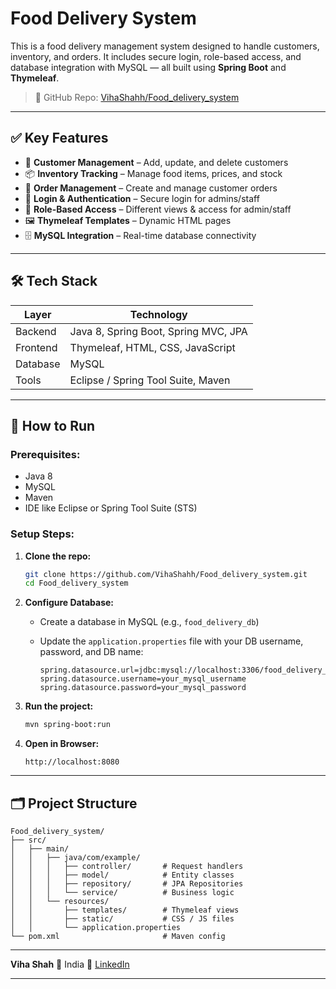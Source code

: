 # Food Delivery System

This is a food delivery management system designed to handle customers, inventory, and orders. It includes secure login, role-based access, and database integration with MySQL — all built using **Spring Boot** and **Thymeleaf**.

> 🔗 GitHub Repo: [VihaShahh/Food\_delivery\_system](https://github.com/VihaShahh/Food_delivery_system)

---

## ✅ Key Features

* 👤 **Customer Management** – Add, update, and delete customers
* 📦 **Inventory Tracking** – Manage food items, prices, and stock
* 🧾 **Order Management** – Create and manage customer orders
* 🔐 **Login & Authentication** – Secure login for admins/staff
* 👥 **Role-Based Access** – Different views & access for admin/staff
* 🖼️ **Thymeleaf Templates** – Dynamic HTML pages
* 🗄️ **MySQL Integration** – Real-time database connectivity

---

## 🛠️ Tech Stack

| Layer    | Technology                           |
| -------- | ------------------------------------ |
| Backend  | Java 8, Spring Boot, Spring MVC, JPA |
| Frontend | Thymeleaf, HTML, CSS, JavaScript     |
| Database | MySQL                                |
| Tools    | Eclipse / Spring Tool Suite, Maven   |

---

## 🚀 How to Run

### Prerequisites:

* Java 8
* MySQL
* Maven
* IDE like Eclipse or Spring Tool Suite (STS)

### Setup Steps:

1. **Clone the repo:**

   ```bash
   git clone https://github.com/VihaShahh/Food_delivery_system.git
   cd Food_delivery_system
   ```

2. **Configure Database:**

   * Create a database in MySQL (e.g., `food_delivery_db`)
   * Update the `application.properties` file with your DB username, password, and DB name:

     ```properties
     spring.datasource.url=jdbc:mysql://localhost:3306/food_delivery_db
     spring.datasource.username=your_mysql_username
     spring.datasource.password=your_mysql_password
     ```

3. **Run the project:**

   ```bash
   mvn spring-boot:run
   ```

4. **Open in Browser:**

   ```
   http://localhost:8080
   ```

---

## 🗂️ Project Structure

```
Food_delivery_system/
├── src/
│   ├── main/
│   │   ├── java/com/example/
│   │   │   ├── controller/       # Request handlers
│   │   │   ├── model/            # Entity classes
│   │   │   ├── repository/       # JPA Repositories
│   │   │   └── service/          # Business logic
│   │   └── resources/
│   │       ├── templates/        # Thymeleaf views
│   │       ├── static/           # CSS / JS files
│   │       └── application.properties
└── pom.xml                       # Maven config
```

---

**Viha Shah**
📍 India
🔗 [LinkedIn](https://www.linkedin.com/in/vihashahh)

---


